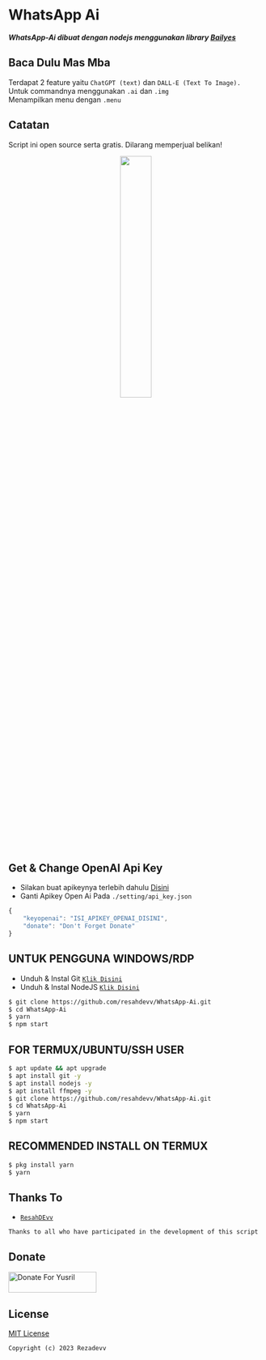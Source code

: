 # WhatsApp Ai

***WhatsApp-Ai dibuat dengan nodejs menggunakan library [Bailyes](https://github.com/adiwajshing/Baileys)***

## Baca Dulu Mas Mba
Terdapat 2 feature yaitu ```ChatGPT (text)``` dan ```DALL-E (Text To Image).```<br>Untuk commandnya menggunakan ```.ai``` dan ```.img```<br>Menampilkan menu dengan ```.menu```

## Catatan
Script ini open source serta gratis. Dilarang memperjual belikan!

<p align="center">
	<img src="https://telegra.ph/file/a8f6e0af3fffae4a69fe8.png" width="35%" style="margin-left: auto;margin-right: auto;display: block;">
</p>

## Get & Change OpenAI Api Key
- Silakan buat apikeynya terlebih dahulu [Disini](https://beta.openai.com/account/api-keys)
- Ganti Apikey Open Ai Pada ```./setting/api_key.json```
``` ts
{
    "keyopenai": "ISI_APIKEY_OPENAI_DISINI",
    "donate": "Don't Forget Donate"
}
```

## UNTUK PENGGUNA WINDOWS/RDP

* Unduh & Instal Git [`Klik Disini`](https://git-scm.com/downloads)
* Unduh & Instal NodeJS [`Klik Disini`](https://nodejs.org/en/download)

```bash
$ git clone https://github.com/resahdevv/WhatsApp-Ai.git
$ cd WhatsApp-Ai
$ yarn
$ npm start
```

## FOR TERMUX/UBUNTU/SSH USER

```bash
$ apt update && apt upgrade
$ apt install git -y
$ apt install nodejs -y
$ apt install ffmpeg -y
$ git clone https://github.com/resahdevv/WhatsApp-Ai.git
$ cd WhatsApp-Ai
$ yarn
$ npm start
```

## RECOMMENDED INSTALL ON TERMUX

```bash
$ pkg install yarn
$ yarn
```
## Thanks To
* [`ResahDEvv`](https://github.com/resahdevv)

```Thanks to all who have participated in the development of this script```

## Donate
<a href="https://saweria.co/rezadevv" target="_blank"><img src="https://user-images.githubusercontent.com/26188697/180601310-e82c63e4-412b-4c36-b7b5-7ba713c80380.png" alt="Donate For Yusril" height="41" width="174"></a>

## License
[MIT License](https://github.com/Sansekai/Wa-OpenAI/blob/main/LICENSE)

```Copyright (c) 2023 Rezadevv```
